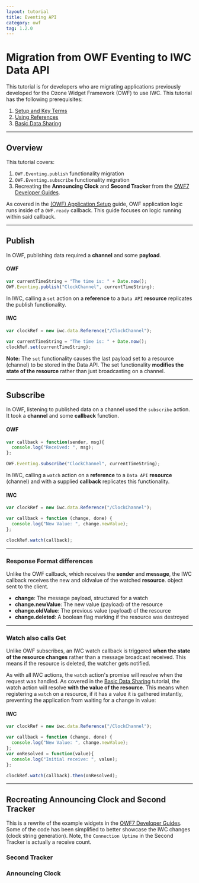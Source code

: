```yaml
---
layout: tutorial
title: Eventing API
category: owf
tag: 1.2.0
---
```

# Migration from OWF Eventing to IWC Data API
This tutorial is for developers who are migrating applications previously
developed for the Ozone Widget Framework (OWF) to use IWC. This tutorial has the
following prerequisites:

  1. [Setup and Key Terms](index.html)
  2. [Using References](01_quickStart.html)
  3. [Basic Data Sharing](02_dataApi.html)

***

## Overview
This tutorial covers:

  1. `OWF.Eventing.publish` functionality migration
  2. `OWF.Eventing.subscribe` functionality migration
  3. Recreating the **Announcing Clock** and **Second Tracker** from the [OWF7 Developer Guides](https://github.com/ozoneplatform/owf-framework/wiki/OWF-7-Developer-Adding-Eventing-API-to-Widget).

As covered in the [(OWF) Application Setup](10_owfInit.html) guide, OWF
application logic runs inside of a `OWF.ready` callback. This guide focuses on
logic running within said callback.

***

## Publish
In OWF, publishing data required a **channel** and some **payload**.

#### OWF
``` js
var currentTimeString = "The time is: " + Date.now();
OWF.Eventing.publish("ClockChannel", currentTimeString);
```

In IWC, calling a `set` action on a **reference** to a `Data API` **resource**
 replicates the publish functionality.

#### IWC
``` js
var clockRef = new iwc.data.Reference("/ClockChannel");

var currentTimeString = "The time is: " + Date.now();
clockRef.set(currentTimeString);
```

**Note:** The `set` functionality causes the last payload set to a resource
(channel) to be stored in the Data API. The set functionality **modifies the
state of the resource** rather than just broadcasting on a channel.

***

## Subscribe
In OWF, listening to published data on a channel used the `subscribe` action.
It took a **channel** and some **callback** function.


#### OWF

``` js
var callback = function(sender, msg){
  console.log("Received: ", msg);
};

OWF.Eventing.subscribe("ClockChannel", currentTimeString);
```

In IWC, calling a `watch` action on a **reference** to a `Data API` **resource**
(channel) and with a supplied **callback** replicates this functionality.

#### IWC
``` js
var clockRef = new iwc.data.Reference("/ClockChannel");

var callback = function (change, done) {
  console.log("New Value: ", change.newValue);
};

clockRef.watch(callback);
```
***

### Response Format differences
Unlike the OWF callback, which receives the **sender** and **message**,
the IWC callback receives the new and oldvalue of the watched **resource**.
object sent to the client.

* **change**: The message payload, structured for a watch
* **change.newValue**: The new value (payload) of the resource
* **change.oldValue**: The previous value (payload) of the resource
* **change.deleted**: A boolean flag marking if the resource was destroyed

***

### Watch also calls Get
Unlike OWF subscribes, an IWC watch callback is triggered
**when the state of the resource changes** rather than a message broadcast
received. This means if the resource is deleted, the watcher gets notified.

As with all IWC actions, the `watch` action's promise will resolve when the
request was handled. As covered in the [Basic Data Sharing](01_dataApi.html)
tutorial, the watch action will resolve **with the value of the resource**.
This means when registering a `watch` on a resource, if it has a value it is
gathered instantly, preventing the application from waiting for a change in value:

#### IWC
``` js
var clockRef = new iwc.data.Reference("/ClockChannel");

var callback = function (change, done) {
  console.log("New Value: ", change.newValue);
};
var onResolved = function(value){
  console.log("Initial receive: ", value);
};

clockRef.watch(callback).then(onResolved);
```

***

## Recreating Announcing Clock and Second Tracker
This is a rewrite of the example widgets in the [OWF7 Developer Guides](https://github.com/ozoneplatform/owf-framework/wiki/OWF-7-Developer-Adding-Eventing-API-to-Widget).
Some of the code has been simplified to better showcase the IWC changes
(clock string generation). Note, the `Connection Uptime` in the Second Tracker
is actually a receive count.

### Second Tracker
<p data-height="400" data-theme-id="0" data-slug-hash="gPxRqG" data-default-tab="js" data-user="Kevin-K" class='codepen'></p>

### Announcing Clock
<p data-height="400" data-theme-id="0" data-slug-hash="VezWOP" data-default-tab="js" data-user="Kevin-K" class='codepen'></p>
